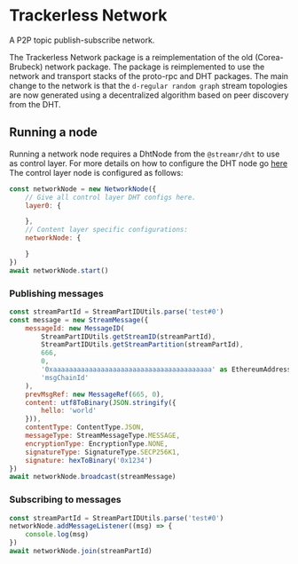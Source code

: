 # Trackerless Network

A P2P topic publish-subscribe network.

The Trackerless Network package is a reimplementation of the old (Corea-Brubeck) network package. 
The package is reimplemented to use the network and transport stacks of the proto-rpc and DHT packages.
The main change to the network is that the `d-regular random graph` stream topologies are now generated 
using a decentralized algorithm based on peer discovery from the DHT.

## Running a node

Running a network node requires a DhtNode from the `@streamr/dht` to use as control layer. For more details on how to configure the DHT node go [here](packages/dht/README.md) The control layer node is configured as follows:

```js
const networkNode = new NetworkNode({
    // Give all control layer DHT configs here.
    layer0: {

    },
    // Content layer specific configurations:
    networkNode: {

    }
})
await networkNode.start()
```

### Publishing messages

```js
const streamPartId = StreamPartIDUtils.parse('test#0')
const message = new StreamMessage({
    messageId: new MessageID(
        StreamPartIDUtils.getStreamID(streamPartId),
        StreamPartIDUtils.getStreamPartition(streamPartId),
        666,
        0,
        '0xaaaaaaaaaaaaaaaaaaaaaaaaaaaaaaaaaaaaaaaa' as EthereumAddress,
        'msgChainId'
    ),
    prevMsgRef: new MessageRef(665, 0),
    content: utf8ToBinary(JSON.stringify({
        hello: 'world'
    })),
    contentType: ContentType.JSON,
    messageType: StreamMessageType.MESSAGE,
    encryptionType: EncryptionType.NONE,
    signatureType: SignatureType.SECP256K1,
    signature: hexToBinary('0x1234')
})
await networkNode.broadcast(streamMessage)

```

### Subscribing to messages

```js
const streamPartId = StreamPartIDUtils.parse('test#0')
networkNode.addMessageListener((msg) => {
    console.log(msg)
})
await networkNode.join(streamPartId)
```
